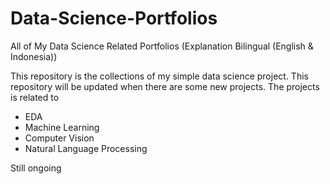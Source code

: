 # Data-Science-Portfolios
All of My Data Science Related Portfolios (Explanation Bilingual (English &amp; Indonesia))

This repository is the collections of my simple data science project. This repository will be updated when there are some new projects.
The projects is related to
* EDA
* Machine Learning
* Computer Vision
* Natural Language Processing

Still ongoing
